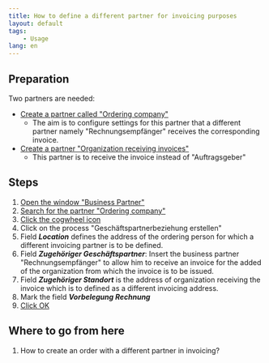 ```yaml
---
title: How to define a different partner for invoicing purposes
layout: default
tags:
	- Usage
lang: en
---
```

## Preparation

Two partners are needed:

* [Create a partner called "Ordering company"](How_to_add_a_new_partner)
  * The aim is to configure settings for this partner that a different partner namely "Rechnungsempfänger" receives the corresponding invoice.
* [Create a partner "Organization receiving invoices"](How_to_add_a_new_partner)
  * This partner is to receive the invoice instead of "Auftragsgeber"
  

## Steps
1. [Open the window "Business Partner"](How_to_find_and_open_a_window)
1. [Search for the partner "Ordering company"](How_to_search_inside_a_window) 
1. [Click the cogwheel icon](How_to_start_cogwheel_processes)
1. Click on the process "Geschäftspartnerbeziehung erstellen" 
1. Field ***Location*** defines the address of the ordering person for which a different invoicing partner is to be defined.
1. Field ***Zugehöriger Geschäftspartner***: Insert the business partner "Rechnungsempfänger" to allow him to receive an invoice for the added of the organization from which the invoice is to be issued.
1. Field ***Zugehöriger Standort*** is the address of organization receiving the invoice which is to defined as a different invoicing address.
1. Mark the field ***Vorbelegung Rechnung*** 
1. [Click OK](How_to_confirm_an_action)

## Where to go from here
1. How to create an order with a different partner in invoicing?
